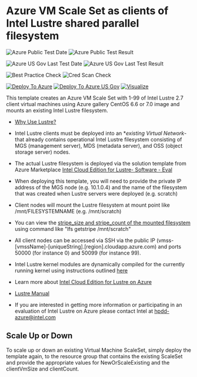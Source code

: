 # Azure VM Scale Set as clients of Intel Lustre shared parallel filesystem

![Azure Public Test Date](https://azurequickstartsservice.blob.core.windows.net/badges/intel-lustre-clients-vmss-centos/PublicLastTestDate.svg)
![Azure Public Test Result](https://azurequickstartsservice.blob.core.windows.net/badges/intel-lustre-clients-vmss-centos/PublicDeployment.svg)

![Azure US Gov Last Test Date](https://azurequickstartsservice.blob.core.windows.net/badges/intel-lustre-clients-vmss-centos/FairfaxLastTestDate.svg)
![Azure US Gov Last Test Result](https://azurequickstartsservice.blob.core.windows.net/badges/intel-lustre-clients-vmss-centos/FairfaxDeployment.svg)

![Best Practice Check](https://azurequickstartsservice.blob.core.windows.net/badges/intel-lustre-clients-vmss-centos/BestPracticeResult.svg)
![Cred Scan Check](https://azurequickstartsservice.blob.core.windows.net/badges/intel-lustre-clients-vmss-centos/CredScanResult.svg)

[![Deploy To Azure](https://raw.githubusercontent.com/fathym-it/azure-quickstart-templates/master/1-CONTRIBUTION-GUIDE/images/deploytoazure.svg?sanitize=true)](https://portal.azure.com/#create/Microsoft.Template/uri/https%3A%2F%2Fraw.githubusercontent.com%2Ffathym-it%2Fazure-quickstart-templates%2Fmaster%2Fintel-lustre-clients-vmss-centos%2Fazuredeploy.json)
[![Deploy To Azure US Gov](https://raw.githubusercontent.com/fathym-it/azure-quickstart-templates/master/1-CONTRIBUTION-GUIDE/images/deploytoazuregov.svg?sanitize=true)](https://portal.azure.us/#create/Microsoft.Template/uri/https%3A%2F%2Fraw.githubusercontent.com%2Ffathym-it%2Fazure-quickstart-templates%2Fmaster%2Fintel-lustre-clients-vmss-centos%2Fazuredeploy.json)
[![Visualize](https://raw.githubusercontent.com/fathym-it/azure-quickstart-templates/master/1-CONTRIBUTION-GUIDE/images/visualizebutton.svg?sanitize=true)](http://armviz.io/#/?load=https%3A%2F%2Fraw.githubusercontent.com%2Ffathym-it%2Fazure-quickstart-templates%2Fmaster%2Fintel-lustre-clients-vmss-centos%2Fazuredeploy.json)

This template creates an Azure VM Scale Set with 1-99 of Intel Lustre 2.7 client virtual machines using Azure gallery CentOS 6.6 or 7.0 image and mounts an existing Intel Lustre filesystem.

- [Why Use Lustre?](https://wiki.hpdd.intel.com/display/PUB/Why+Use+Lustre)

- Intel Lustre clients must be deployed into an **existing Virtual Network*- that already contains operational Intel Lustre filesystem consisting of MGS (management server), MDS (metadata server), and OSS (object storage server) nodes.

- The actual Lustre filesystem is deployed via the solution template from Azure Marketplace [Intel Cloud Edition for Lustre- Software - Eval](https://azure.microsoft.com/en-us/marketplace/partners/intel/)

- When deploying this template, you will need to provide the private IP address of the MGS node (e.g. 10.1.0.4) and the name of the filesystem that was created when Lustre servers were deployed (e.g. scratch)

- Client nodes will mount the Lustre filesystem at mount point like /mnt/FILESYSTEMNAME (e.g. /mnt/scratch)

- You can view the [stripe_size and stripe_count of the mounted filesystem](https://build.hpdd.intel.com/job/lustre-manual/lastSuccessfulBuild/artifact/lustre_manual.xhtml#idp5145472) using command like "lfs getstripe /mnt/scratch"

- All client nodes can be accessed via SSH via the public IP (vmss-[vmssName]-[uniqueString].[region].cloudapp.azure.com) and ports 50000 (for instance 0) and 50099 (for instance 99).

- Intel Lustre kernel modules are dynamically compiled for the currently running kernel using instructions outlined [here](https://wiki.hpdd.intel.com/display/PUB/Rebuilding+the+Lustre-client+rpms+for+a+new+kernel)

- Learn more about [Intel Cloud Edition for Lustre on Azure](https://wiki.hpdd.intel.com/display/PUB/Intel+Cloud+Edition+for+Lustre+on+Azure)

- [Lustre Manual](https://build.hpdd.intel.com/job/lustre-manual/lastSuccessfulBuild/artifact/lustre_manual.xhtml)

- If you are interested in getting more information or participating in an evaluation of Intel Lustre on Azure please contact Intel at [hpdd-azure@intel.com](mailto:hpdd-azure@intel.com?subject=Azure-Quick-Start-Templates)

## Scale Up or Down

To scale up or down an existing Virtual Machine ScaleSet, simply deploy the template again, to the resource group that contains the existing ScaleSet and provide the appropriate values for NewOrScaleExisting and the clientVmSize and clientCount.
